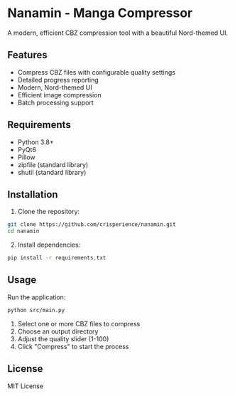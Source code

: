 # Nanamin - Manga Compressor

A modern, efficient CBZ compression tool with a beautiful Nord-themed UI.

## Features

- Compress CBZ files with configurable quality settings
- Detailed progress reporting
- Modern, Nord-themed UI
- Efficient image compression
- Batch processing support

## Requirements

- Python 3.8+
- PyQt6
- Pillow
- zipfile (standard library)
- shutil (standard library)

## Installation

1. Clone the repository:
```bash
git clone https://github.com/crisperience/nanamin.git
cd nanamin
```

2. Install dependencies:
```bash
pip install -r requirements.txt
```

## Usage

Run the application:
```bash
python src/main.py
```

1. Select one or more CBZ files to compress
2. Choose an output directory
3. Adjust the quality slider (1-100)
4. Click "Compress" to start the process

## License

MIT License 